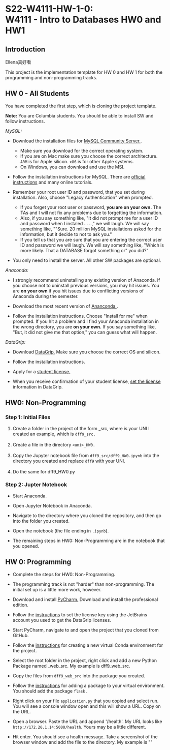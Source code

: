 # S22-W4111-HW-1-0: <br> W4111 - Intro to Databases HW0 and HW1

## Introduction

Ellena真好看

This project is the implementation template for HW 0 and HW 1 for both the
programming and non-programming tracks.

## HW 0 - All Students

You have completed the first step, which is cloning the project template.

__Note:__ You are Columbia students. You should be able to install SW and follow instructions.

_MySQL:_

- Download the installation files for [MySQL Community Server.](https://dev.mysql.com/downloads/).
  - Make sure you download for the correct operating system.
  - If you are on Mac
  make sure you choose the correct architecture. ```ARM``` is for Apple
  silicon. ```x86``` is for other Apple systems.
  - On Windows, you can download and use the MSI.


- Follow the installation instructions for MySQL. There are
[official instructions](https://dev.mysql.com/doc/refman/8.0/en/installing.html)
and many online tutorials.


- Remember your root user ID and password, that you set during
installation. Also, choose "Legacy Authentication" when prompted.
  - If you forget your root user or password, __you are on your own.__ The TAs
  and I will not fix any problems due to forgetting the information. 
  - Also, if you say something like,
  "It did not prompt me for a user ID and password when I instaled ... ..," we will laugh. We will say
  something like, ""Sure. 20 million MySQL installations asked for the information, but it decide to
  not to ask you."
  - If you tell us that you are sure that you are entering the correct user ID and password
  we will laugh. We will say something like, "Which is more likely. That a DATABASE forgot something or"
  you did?"


- You only need to install the server. All other SW packages are optional.

_Anaconda:_

- I strongly recommend uninstalling any existing version of Anaconda. If you choose not to uninstall
previous versions, you may hit issues. You are __on your own__ if you hit issues due to conflicting
versions of Anaconda during the semester.


- Download the most recent version of [Ananconda.](https://docs.anaconda.com/anaconda/install/index.html).


- Follow the installation instructions. Choose "Install for me" when prompted. If you hit a problem
and I find your Anaconda installation in the wrong directory, you are __on your own.__ If you say
something like, "But, it did not give me that option," you can guess what will happen.


_DataGrip:_

- Download [DataGrip.](https://www.jetbrains.com/datagrip/download) Make sure you choose the correct
OS and silicon.


- Follow the installation instructions.


- Apply for a [student license.](https://www.jetbrains.com/community/education/#students) 


- When you receive confirmation of your student license, [set the license](https://www.jetbrains.com/help/datagrip/register.html) information in DataGrip.


## HW0: Non-Programming

### Step 1: Initial Files

1. Create a folder in the project of the form <uni>_src, where <uni> is your UNI
I created an example, which is ```dff9_src.```<br><br>
2. Create a file in the directory `````<uni>_HW0.`````<br><br>
3. Copy the Jupyter notebook file from ```dff9_src/dff9_HW0.ipynb``` into
the directory you created and replace ```dff9``` with your UNI.<br><br>
4. Do the same for dff9_HW0.py

### Step 2: Jupter Notebook


- Start Anaconda.


- Open Jupyter Notebook in Anaconda.


- Navigate to the directory where you cloned the repository, and then go into the folder you created.


- Open the notebook (the file ending in ```.ipynb```).


- The remaining steps in HW0: Non-Programming are in the notebook that you opened.

## HW 0: Programming

- Complete the steps for HW0: Non-Programming. 


- The programming track is not "harder" than non-programming. The initial set up is a
little more work, however.


- Download and install [PyCharm.](https://www.jetbrains.com/pycharm/download) Download
and install the professional edition.


- Follow the
[instructions](https://www.jetbrains.com/help/pycharm/license-activation-dialog.html) to set the license key using the JetBrains account you
used to get the DataGrip licenses.


- Start PyCharm, navigate to and open the project that you cloned from GitHub.


- Follow the [instructions](https://www.jetbrains.com/help/pycharm/conda-support-creating-conda-virtual-environment.html)
for creating a new virtual Conda environment for the project.


- Select the root folder in the project, right click and add a new Python Package named
<UNI>_web_src. My example is dff9_web_src.


- Copy the files from ```dff9_web_src``` into the package you created.


- Follow the [instructions](https://www.jetbrains.com/help/pycharm/installing-uninstalling-and-upgrading-packages.html)
for adding a package to your virtual environment. You should add the package ```flask.```


- Right click on your file ```application.py``` that you copied and select run. You
will see a console window open and this will show a URL. Copy on the URL.


- Open a browser. Paste the URL and append '/health'. My URL looks like
```http://172.20.1.14:5000/health```. Yours may be a little different.

- Hit enter. You should see a health message. Take a screenshot of the browser window
and add the file to the directory. My example is ""
